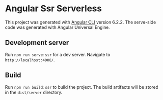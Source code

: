 # Angular Ssr Serverless

This project was generated with [Angular CLI](https://github.com/angular/angular-cli) version 6.2.2. The serve-side code was generated with Angular Universal Engine.

## Development server

Run `npm run serve:ssr` for a dev server. Navigate to `http://localhost:4000/`.

## Build

Run `npm run build:ssr` to build the project. The build artifacts will be stored in the `dist/server` directory.
